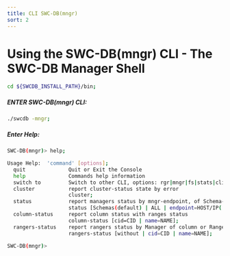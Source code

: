 ```yaml
---
title: CLI SWC-DB(mngr) 
sort: 2
---
```



# Using the SWC-DB(mngr) CLI - The SWC-DB Manager Shell

```bash
cd ${SWCDB_INSTALL_PATH}/bin;
```


##### ENTER SWC-DB(mngr) CLI:
```bash
./swcdb -mngr;
```


##### Enter Help:

```bash
SWC-DB(mngr)> help;
```

```bash
Usage Help:  'command' [options];
  quit              Quit or Exit the Console
  help              Commands help information
  switch to         Switch to other CLI, options: rgr|mngr|fs|stats|client
  cluster           report cluster-status state by error
                    cluster;
  status            report managers status by mngr-endpoint, of Schema-Role or by All
                    status [Schemas(default) | ALL | endpoint=HOST/IP(|PORT)];
  column-status     report column status with ranges status
                    column-status [cid=CID | name=NAME];
  rangers-status    report rangers status by Manager of column or Rangers-Role
                    rangers-status [without | cid=CID | name=NAME];

SWC-DB(mngr)>
```
